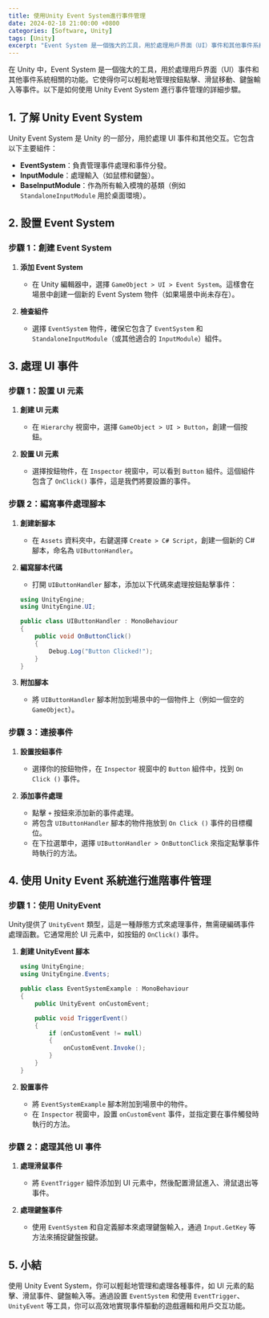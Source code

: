```yaml
---
title: 使用Unity Event System進行事件管理
date: 2024-02-18 21:00:00 +0800
categories: [Software, Unity]
tags: [Unity] 
excerpt: "Event System 是一個強大的工具，用於處理用戶界面（UI）事件和其他事件系統相關的功能"
---
```


在 Unity 中，Event System 是一個強大的工具，用於處理用戶界面（UI）事件和其他事件系統相關的功能。它使得你可以輕鬆地管理按鈕點擊、滑鼠移動、鍵盤輸入等事件。以下是如何使用 Unity Event System 進行事件管理的詳細步驟。

## **1. 了解 Unity Event System**

Unity Event System 是 Unity 的一部分，用於處理 UI 事件和其他交互。它包含以下主要組件：
- **EventSystem**：負責管理事件處理和事件分發。
- **InputModule**：處理輸入（如鼠標和鍵盤）。
- **BaseInputModule**：作為所有輸入模塊的基類（例如 `StandaloneInputModule` 用於桌面環境）。

## **2. 設置 Event System**

### **步驟 1：創建 Event System**

1. **添加 Event System**
   - 在 Unity 編輯器中，選擇 `GameObject > UI > Event System`。這樣會在場景中創建一個新的 Event System 物件（如果場景中尚未存在）。

2. **檢查組件**
   - 選擇 `EventSystem` 物件，確保它包含了 `EventSystem` 和 `StandaloneInputModule`（或其他適合的 `InputModule`）組件。

## **3. 處理 UI 事件**

### **步驟 1：設置 UI 元素**

1. **創建 UI 元素**
   - 在 `Hierarchy` 視窗中，選擇 `GameObject > UI > Button`，創建一個按鈕。

2. **設置 UI 元素**
   - 選擇按鈕物件，在 `Inspector` 視窗中，可以看到 `Button` 組件。這個組件包含了 `OnClick()` 事件，這是我們將要設置的事件。

### **步驟 2：編寫事件處理腳本**

1. **創建新腳本**
   - 在 `Assets` 資料夾中，右鍵選擇 `Create > C# Script`，創建一個新的 C# 腳本，命名為 `UIButtonHandler`。

2. **編寫腳本代碼**
   - 打開 `UIButtonHandler` 腳本，添加以下代碼來處理按鈕點擊事件：

   ```csharp
   using UnityEngine;
   using UnityEngine.UI;

   public class UIButtonHandler : MonoBehaviour
   {
       public void OnButtonClick()
       {
           Debug.Log("Button Clicked!");
       }
   }
   ```

3. **附加腳本**
   - 將 `UIButtonHandler` 腳本附加到場景中的一個物件上（例如一個空的 `GameObject`）。

### **步驟 3：連接事件**

1. **設置按鈕事件**
   - 選擇你的按鈕物件，在 `Inspector` 視窗中的 `Button` 組件中，找到 `On Click ()` 事件。

2. **添加事件處理**
   - 點擊 `+` 按鈕來添加新的事件處理。
   - 將包含 `UIButtonHandler` 腳本的物件拖放到 `On Click ()` 事件的目標欄位。
   - 在下拉選單中，選擇 `UIButtonHandler > OnButtonClick` 來指定點擊事件時執行的方法。

## **4. 使用 Unity Event 系統進行進階事件管理**

### **步驟 1：使用 UnityEvent**

Unity提供了 `UnityEvent` 類型，這是一種靜態方式來處理事件，無需硬編碼事件處理函數。它通常用於 UI 元素中，如按鈕的 `OnClick()` 事件。

1. **創建 UnityEvent 腳本**

   ```csharp
   using UnityEngine;
   using UnityEngine.Events;

   public class EventSystemExample : MonoBehaviour
   {
       public UnityEvent onCustomEvent;

       public void TriggerEvent()
       {
           if (onCustomEvent != null)
           {
               onCustomEvent.Invoke();
           }
       }
   }
   ```

2. **設置事件**
   - 將 `EventSystemExample` 腳本附加到場景中的物件。
   - 在 `Inspector` 視窗中，設置 `onCustomEvent` 事件，並指定要在事件觸發時執行的方法。

### **步驟 2：處理其他 UI 事件**

1. **處理滑鼠事件**
   - 將 `EventTrigger` 組件添加到 UI 元素中，然後配置滑鼠進入、滑鼠退出等事件。

2. **處理鍵盤事件**
   - 使用 `EventSystem` 和自定義腳本來處理鍵盤輸入，通過 `Input.GetKey` 等方法來捕捉鍵盤按鍵。

## **5. 小結**

使用 Unity Event System，你可以輕鬆地管理和處理各種事件，如 UI 元素的點擊、滑鼠事件、鍵盤輸入等。通過設置 `EventSystem` 和使用 `EventTrigger`、`UnityEvent` 等工具，你可以高效地實現事件驅動的遊戲邏輯和用戶交互功能。
